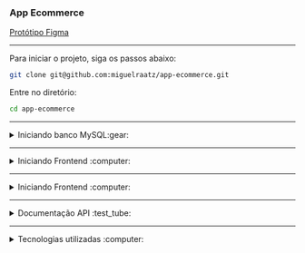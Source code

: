 ### App Ecommerce

<a href="hhttps://www.figma.com/community/file/1288540261582361619/ecommerce">Protótipo Figma
</a>


___
Para iniciar o projeto, siga os passos abaixo:

```bash
git clone git@github.com:miguelraatz/app-ecommerce.git
```
Entre no diretório:
```bash
cd app-ecommerce
```
___ 

<details><summary>Iniciando banco MySQL:gear:</summary>

Entre no diretório:
```bash
cd backend
```
Inicie o Docker Compose:
```bash
docker-compose up
```
</details>

___ 

<details><summary>Iniciando Frontend :computer:</summary>

Entre no diretório:
```bash
cd backend
```
Execute o arquivo EcommerceApplication

</details>

___ 


<details><summary>Iniciando Frontend :computer:</summary>

Entre no diretório:
```bash
cd ..
```
```bash
cd frontend
```
Instale as dependências:
```bash
npm install
```
Inicie o projeto:
```bash
npm run dev
```
</details>

___

<details><summary>Documentação API :test_tube:</summary>

**BASE_URL**: `http://localhost:8080/endpoint`

| Endpoints      | Método | Descrição                                                           | Body                                                                                             |
| -------------- | ------ | ------------------------------------------------------------------- | ------------------------------------------------------------------------------------------------ |
| `/register`       | POST   | Registra um novo usuário | `{ "name": string, "email": string, "password": string }`                                                        |
| `/login`     | POST   | Realiza o login no app.                                     | `{ "name": string, "email": string, "password": string }`      |
| `/home`     | GET   | Recupera todos os produtos do banco.                                     |  
| `/home` | POST   | Adiciona produto ao carrinho.      | `{ "name": string, "description": string, "price": number, "image": string } `                                          |
| `/email/send`     | POST   | Envia e-mail após a compra.                                     | `{ "to": string, "subject": string, "message": string }`      |
| `/cart` | GET   | Recupera itens carrinho.      |                                           |
| `/cart` | DELETE   | Deleta todos os itens do carrinho.      |                                           |
| `/cart/{userId}/productId` | DELETE   | Deleta item do carrinho.      |                                           |
</details>

___

<details><summary>Tecnologias utilizadas :computer:</summary>

### Frontend:
```bash
Vite -
# Desenvolvimento Rápido: Vite oferece um ambiente de desenvolvimento extremamente rápido, com recarregamento instantâneo e tempos de compilação mínimos, acelerando o ciclo de desenvolvimento.

# HMR (Hot Module Replacement): Oferece HMR integrado, permitindo que as mudanças de código sejam refletidas instantaneamente no navegador sem recarregar a página.

# Configuração Simplificada: A configuração inicial é minimalista e fácil de entender, o que facilita a configuração do projeto React.
```

```bash
ReactJS -
# Reatividade: Atualizações de interface de usuário eficientes e responsivas devido à sua abordagem baseada em componentes.

# Reutilização de Componentes: Facilita a criação e reutilização de componentes em diferentes partes do aplicativo.
```

```bash
React Router Dom -
# Roteamento Declarativo: Facilita a criação de rotas e navegação declarativa dentro de um aplicativo React.

# Navegação Suave: Permite transições de página suaves e gerenciamento de histórico de navegação sem recarregar a página inteira.
```

```bash
Toastify -
# Notificações Amigáveis: Facilita a exibição de notificações elegantes e amigáveis para o usuário em resposta a eventos no aplicativo.

# Permite personalizar facilmente o estilo e o comportamento das notificações, de acordo com as necessidades de design do aplicativo.
```

### Backend

```bash
Java Spring Boot -
# Eficácia no Desenvolvimento: O Spring Boot simplifica o desenvolvimento de aplicativos Web, fornecendo configurações padrão e um ambiente de desenvolvimento rápido.

# Integração com Banco de Dados: Oferece suporte robusto para integração com bancos de dados, permitindo a criação de aplicativos com facilidade.
```

```bash
Java Data JPA -
# Abstração de Banco de Dados: O Spring Data JPA oferece uma abstração de alto nível para interagir com bancos de dados relacionais.

# Consultas Dinâmicas: O Spring Data JPA suporta a criação de consultas dinâmicas com base em métodos de repositório, proporcionando flexibilidade na recuperação de dados.

# Repositórios Automatizados: Gera automaticamente repositórios CRUD (Create, Read, Update, Delete) a partir de interfaces, economizando tempo de desenvolvimento.
```

```bash
Java Boot DevTools -
# Desenvolvimento Rápido: O Spring Boot DevTools acelera o ciclo de desenvolvimento ao permitir recarregamento automático de código e recursos quando alterações são detectadas.

# Recarregamento Automático: O DevTools detecta mudanças no código fonte, recompila automaticamente e atualiza o aplicativo em tempo real, economizando tempo de desenvolvimento.
```

```bash
Java Boot Starter Email -
# Simplificação do Envio de Emails: O Spring Boot Starter Email simplifica o processo de envio de emails em aplicativos, fornecendo configurações predefinidas para os serviços de email.

# Integração Fácil: Oferece integração fácil com serviços de email populares, como SMTP e Gmail, por meio de configurações simples.
```

```bash
Docker -
# Isolamento e Portabilidade: O Docker permite empacotar o aplicativo, suas dependências e o banco de dados em contêineres isolados. Isso garante que todas as configurações e dependências estejam contidas em um ambiente consistente, tornando-o altamente portátil. 
```

</details>
